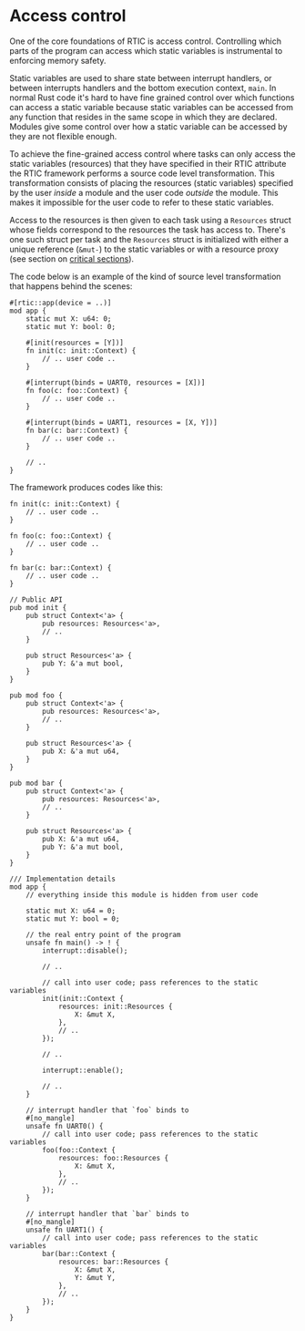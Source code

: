 # Access control

One of the core foundations of RTIC is access control. Controlling which parts
of the program can access which static variables is instrumental to enforcing
memory safety.

Static variables are used to share state between interrupt handlers, or between
interrupts handlers and the bottom execution context, `main`. In normal Rust
code it's hard to have fine grained control over which functions can access a
static variable because static variables can be accessed from any function that
resides in the same scope in which they are declared. Modules give some control
over how a static variable can be accessed by they are not flexible enough.

To achieve the fine-grained access control where tasks can only access the
static variables (resources) that they have specified in their RTIC attribute
the RTIC framework performs a source code level transformation. This
transformation consists of placing the resources (static variables) specified by
the user *inside* a module and the user code *outside* the module.
This makes it impossible for the user code to refer to these static variables.

Access to the resources is then given to each task using a `Resources` struct
whose fields correspond to the resources the task has access to. There's one
such struct per task and the `Resources` struct is initialized with either a
unique reference (`&mut-`) to the static variables or with a resource proxy (see
section on [critical sections](critical-sections.html)).

The code below is an example of the kind of source level transformation that
happens behind the scenes:

``` rust,noplayground
#[rtic::app(device = ..)]
mod app {
    static mut X: u64: 0;
    static mut Y: bool: 0;

    #[init(resources = [Y])]
    fn init(c: init::Context) {
        // .. user code ..
    }

    #[interrupt(binds = UART0, resources = [X])]
    fn foo(c: foo::Context) {
        // .. user code ..
    }

    #[interrupt(binds = UART1, resources = [X, Y])]
    fn bar(c: bar::Context) {
        // .. user code ..
    }

    // ..
}
```

The framework produces codes like this:

``` rust,noplayground
fn init(c: init::Context) {
    // .. user code ..
}

fn foo(c: foo::Context) {
    // .. user code ..
}

fn bar(c: bar::Context) {
    // .. user code ..
}

// Public API
pub mod init {
    pub struct Context<'a> {
        pub resources: Resources<'a>,
        // ..
    }

    pub struct Resources<'a> {
        pub Y: &'a mut bool,
    }
}

pub mod foo {
    pub struct Context<'a> {
        pub resources: Resources<'a>,
        // ..
    }

    pub struct Resources<'a> {
        pub X: &'a mut u64,
    }
}

pub mod bar {
    pub struct Context<'a> {
        pub resources: Resources<'a>,
        // ..
    }

    pub struct Resources<'a> {
        pub X: &'a mut u64,
        pub Y: &'a mut bool,
    }
}

/// Implementation details
mod app {
    // everything inside this module is hidden from user code

    static mut X: u64 = 0;
    static mut Y: bool = 0;

    // the real entry point of the program
    unsafe fn main() -> ! {
        interrupt::disable();

        // ..

        // call into user code; pass references to the static variables
        init(init::Context {
            resources: init::Resources {
                X: &mut X,
            },
            // ..
        });

        // ..

        interrupt::enable();

        // ..
    }

    // interrupt handler that `foo` binds to
    #[no_mangle]
    unsafe fn UART0() {
        // call into user code; pass references to the static variables
        foo(foo::Context {
            resources: foo::Resources {
                X: &mut X,
            },
            // ..
        });
    }

    // interrupt handler that `bar` binds to
    #[no_mangle]
    unsafe fn UART1() {
        // call into user code; pass references to the static variables
        bar(bar::Context {
            resources: bar::Resources {
                X: &mut X,
                Y: &mut Y,
            },
            // ..
        });
    }
}
```
